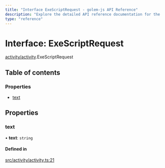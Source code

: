 ```yaml
---
title: "Interface ExeScriptRequest - golem-js API Reference"
description: "Explore the detailed API reference documentation for the Interface ExeScriptRequest within the golem-js SDK for the Golem Network."
type: "reference"
---
```

# Interface: ExeScriptRequest

[activity/activity](../modules/activity_activity).ExeScriptRequest

## Table of contents

### Properties

- [text](activity_activity.ExeScriptRequest#text)

## Properties

### text

• **text**: `string`

#### Defined in

[src/activity/activity.ts:21](https://github.com/golemfactory/golem-js/blob/e7ac9e9/src/activity/activity.ts#L21)
